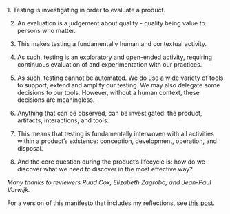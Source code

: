 <html><body><p>1. Testing is investigating in order to evaluate a product.

2. An evaluation is a judgement about quality - quality being value to persons who matter.

3. This makes testing a fundamentally human and contextual activity.

4. As such, testing is an exploratory and open-ended activity, requiring continuous evaluation of and experimentation with our practices.

5. As such, testing cannot be automated. We do use a wide variety of tools to support, extend and amplify our testing. We may also delegate some decisions to our tools. However, without a human context, these decisions are meaningless.

6. Anything that can be observed, can be investigated: the product, artifacts, interactions, and tools.

7. This means that testing is fundamentally interwoven with all activities within a product’s existence: conception, development, operation, and disposal.

8. And the core question during the product’s lifecycle is: how do we discover what we need to discover in the most effective way?

<em>Many thanks to reviewers Ruud Cox, Elizabeth Zagroba, and Jean-Paul Varwijk.</em>

For a version of this manifesto that includes my reflections, see <a href="https://testingcurve.wordpress.com/2018/12/22/reflections-on-my-testing-manifesto/">this post</a>.</p></body></html>